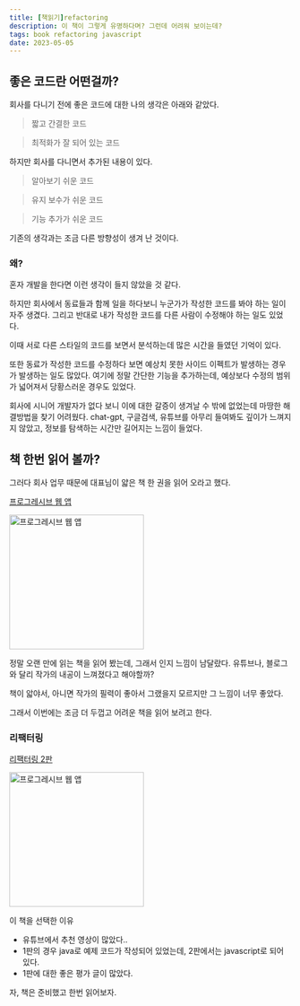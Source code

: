 ```yaml
---
title: [책읽기]refactoring
description: 이 책이 그렇게 유명하다며? 그런데 어려워 보이는데?
tags: book refactoring javascript
date: 2023-05-05
---
```


## 좋은 코드란 어떤걸까?

회사를 다니기 전에 좋은 코드에 대한 나의 생각은 아래와 같았다.

> 짧고 간결한 코드

> 최적화가 잘 되어 있는 코드

하지만 회사를 다니면서 추가된 내용이 있다.

> 알아보기 쉬운 코드

> 유지 보수가 쉬운 코드

> 기능 추가가 쉬운 코드

기존의 생각과는 조금 다른 방향성이 생겨 난 것이다.

### 왜?

혼자 개발을 한다면 이런 생각이 들지 않았을 것 같다.

하지만 회사에서 동료들과 함께 일을 하다보니 누군가가 작성한 코드를 봐야 하는 일이 자주 생겼다. 그리고 반대로 내가 작성한 코드를 다른 사람이 수정해야 하는 일도 있었다.

이때 서로 다른 스타일의 코드를 보면서 분석하는데 많은 시간을 들였던 기억이 있다.

또한 동료가 작성한 코드를 수정하다 보면 예상치 못한 사이드 이펙트가 발생하는 경우가 발생하는 일도 많았다. 여기에 정말 간단한 기능을 추가하는데, 예상보다 수정의 범위가 넓어져서 당황스러운 경우도 있었다.

회사에 시니어 개발자가 없다 보니 이에 대한 갈증이 생겨날 수 밖에 없었는데 마땅한 해결방법을 찾기 어려웠다. chat-gpt, 구글검색, 유튜브를 아무리 들여봐도 깊이가 느껴지지 않았고, 정보를 탐색하는 시간만 길어지는 느낌이 들었다.

## 책 한번 읽어 볼까?

그러다 회사 업무 때문에 대표님이 얇은 책 한 권을 읽어 오라고 했다.

[프로그레시브 웹 앱](http://www.yes24.com/Product/UsedShopHub/Hub/92456411)

<img width="240" alt="프로그레시브 웹 앱" src="http://image.yes24.com/Goods/92456411/XL">

정말 오랜 만에 읽는 책을 읽어 봤는데, 그래서 인지 느낌이 남달랐다. 유튜브나, 블로그와 달리 작가의 내공이 느껴졌다고 해야할까?

책이 앏야서, 아니면 작가의 필력이 좋아서 그랬을지 모르지만 그 느낌이 너무 좋았다.

그래서 이번에는 조금 더 두껍고 어려운 책을 읽어 보려고 한다.

### 리팩터링

[리팩터링 2판](http://www.yes24.com/Product/UsedShopHub/Hub/89649360)

<img width="240" alt="프로그레시브 웹 앱" src="http://image.yes24.com/Goods/89649360/XL">

이 책을 선택한 이유

- 유튜브에서 추천 영상이 많았다..
- 1판의 경우 java로 예제 코드가 작성되어 있었는데, 2판에서는 javascript로 되어 있다.
- 1판에 대한 좋은 평가 글이 많았다.

자, 책은 준비했고 한번 읽어보자.
